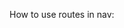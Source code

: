 
How to use routes in nav:
<script>
	import { RouterLink, RouterView } from 'vue-router';
</script>
<template>
	<nav>
		<!-- Links to route us, these correlate to router index.js -->
		<RouterLink to='/'>Home</RouterLink> 
		<RouterLink to='/about'>About</RouterLink>
	</nav>

<RouterView/> <!--Tells us where to render the output -->
</template>
<style>
</style>





<script>
// router/index.js:
const router = createRouter({  
  history: createWebHistory(import.meta.env.BASE_URL),  
  routes: [  
    {  
      path: "/",  
      name: "home",  
      component: HomeView,  
    },  
    {  
      path: "/developer/:profileNumber",  
      name: "developer",  
      component: () => import("../views/devView.vue"),  
    },  
  ],  
});
</script>




